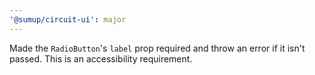 ```yaml
---
'@sumup/circuit-ui': major
---
```


Made the `RadioButton`'s `label` prop required and throw an error if it isn't passed. This is an accessibility requirement.
